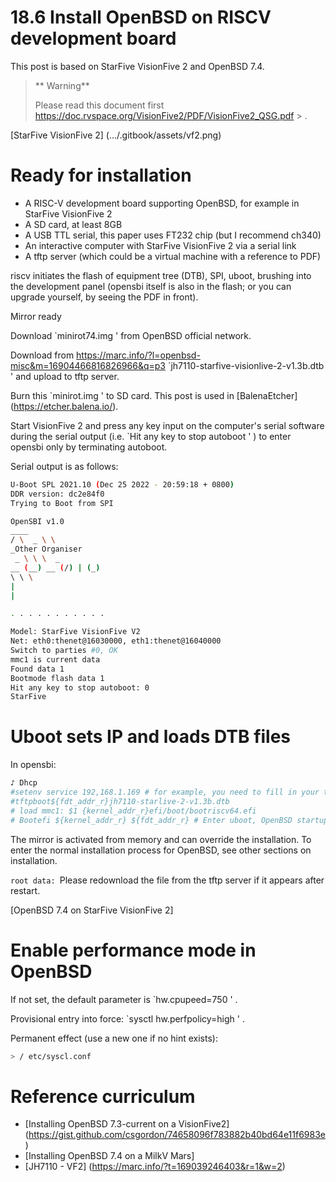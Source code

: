 # 18.6 Install OpenBSD on RISCV development board

This post is based on StarFive VisionFive 2 and OpenBSD 7.4.

>** Warning**
>
>Please read this document first <https://doc.rvspace.org/VisionFive2/PDF/VisionFive2_QSG.pdf> > .


[StarFive VisionFive 2] (.../.gitbook/assets/vf2.png)

# Ready for installation

- A RISC-V development board supporting OpenBSD, for example in StarFive VisionFive 2
- A SD card, at least 8GB
- A USB TTL serial, this paper uses FT232 chip (but I recommend ch340)
- An interactive computer with StarFive VisionFive 2 via a serial link
- A tftp server (which could be a virtual machine with a reference to PDF)

riscv initiates the flash of equipment tree (DTB), SPI, uboot, brushing into the development panel (opensbi itself is also in the flash; or you can upgrade yourself, by seeing the PDF in front).

Mirror ready

Download `minirot74.img ' from OpenBSD official network.

Download from <https://marc.info/?l=openbsd-misc&m=16904466816826966&q=p3> `jh7110-starfive-visionlive-2-v1.3b.dtb ' and upload to tftp server.

Burn this `minirot.img ' to SD card. This post is used in [BalenaEtcher] (https://etcher.balena.io/).

Start VisionFive 2 and press any key input on the computer's serial software during the serial output (i.e. `Hit any key to stop autoboot ' ) to enter opensbi only by terminating autoboot.

Serial output is as follows:

```sh '
U-Boot SPL 2021.10 (Dec 25 2022 - 20:59:18 + 0800)
DDR version: dc2e84f0
Trying to Boot from SPI

OpenSBI v1.0
____
/ \  _ \ \
_Other Organiser
 _ \ \ \  _
__ (__) __ (/) | (_)
\ \ \
|
|

. . . . . . . . . . .

Model: StarFive VisionFive V2
Net: eth0:thenet@16030000, eth1:thenet@16040000
Switch to parties #0, OK
mmc1 is current data
Found data 1
Bootmode flash data 1
Hit any key to stop autoboot: 0
StarFive
````

# Uboot sets IP and loads DTB files

In opensbi:

```sh '
♪ Dhcp
#setenv service 192,168.1.169 # for example, you need to fill in your tftp server's real IP address
#tftpboot${fdt_addr_r}jh7110-starlive-2-v1.3b.dtb
# load mmc1: $1 {kernel_addr_r}efi/boot/bootriscv64.efi
# Bootefi ${kernel_addr_r} ${fdt_addr_r} # Enter uboot, OpenBSD startup for OpenBSD after completion
````

The mirror is activated from memory and can override the installation. To enter the normal installation process for OpenBSD, see other sections on installation.

`root data: `Please redownload the file from the tftp server if it appears after restart.

[OpenBSD 7.4 on StarFive VisionFive 2]

# Enable performance mode in OpenBSD

If not set, the default parameter is `hw.cpupeed=750 ' .

Provisional entry into force: `sysctl hw.perfpolicy=high ' .

Permanent effect (use a new one if no hint exists):

```sh '
> / etc/syscl.conf
````

# Reference curriculum

- [Installing OpenBSD 7.3-current on a VisionFive2] (https://gist.github.com/csgordon/74658096f783882b40bd64e11f6983e)
- [Installing OpenBSD 7.4 on a MilkV Mars]
- [JH7110 - VF2] (https://marc.info/?t=169039246403&r=1&w=2)

